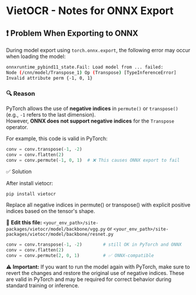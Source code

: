 # VietOCR - Notes for ONNX Export

## ❗ Problem When Exporting to ONNX

During model export using `torch.onnx.export`, the following error may occur when loading the model:

```bash
onnxruntime_pybind11_state.Fail: Load model from ... failed:
Node (/cnn/model/Transpose_1) Op (Transpose) [TypeInferenceError]
Invalid attribute perm {-1, 0, 1}
```

### 🔍 Reason

PyTorch allows the use of **negative indices** in `permute()` or `transpose()` (e.g., `-1` refers to the last dimension).  
However, **ONNX does not support negative indices** for the `Transpose` operator.

For example, this code is valid in PyTorch:

```python
conv = conv.transpose(-1, -2)
conv = conv.flatten(2)
conv = conv.permute(-1, 0, 1)  # ❌ This causes ONNX export to fail
```
✅ Solution

After install vietocr:
```bash
pip install vietocr
```
Replace all negative indices in permute() or transpose() with explicit positive indices based on the tensor's shape.

📂 **Edit this file:** `<your_env_path>/site-packages/vietocr/model/backbone/vgg.py` or `<your_env_path>/site-packages/vietocr/model/backbone/resnet.py`

```python
conv = conv.transpose(-1, -2)        # still OK in PyTorch and ONNX
conv = conv.flatten(2)
conv = conv.permute(2, 0, 1)         # ✅ ONNX-compatible
```
⚠️ **Important:** If you want to run the model again with PyTorch, make sure to revert the changes and restore the original use of negative indices. These are valid in PyTorch and may be required for correct behavior during standard training or inference.